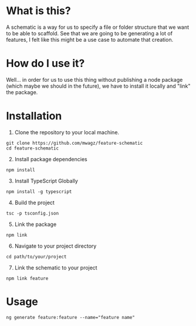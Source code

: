 # What is this?
A schematic is a way for us to specify a file or folder structure that we want to be able to scaffold. See that we are
going to be generating a lot of features, I felt like this might be a use case to automate that creation.

# How do I use it?
Well... in order for us to use this thing without publishing a node package (which maybe we should in the future), we
have to install it locally and "link" the package.

# Installation
1. Clone the repository to your local machine.
```
git clone https://github.com/mwagz/feature-schematic
cd feature-schematic
```

2. Install package dependencies
```
npm install
```

3. Install TypeScript Globally
```
npm install -g typescript
```

4. Build the project
```
tsc -p tsconfig.json
```

5. Link the package
```
npm link
```

6. Navigate to your project directory
```
cd path/to/your/project
```

7. Link the schematic to your project
```
npm link feature
```

# Usage
```
ng generate feature:feature --name="feature name"
```
